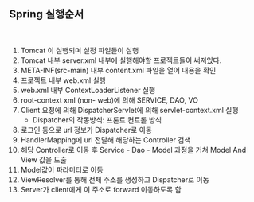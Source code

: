 ## Spring 실행순서

​             

1. Tomcat 이 실행되며 설정 파일들이 실행
2. Tomcat 내부 server.xml 내부에 실행해야할 프로젝트들이 써져있다.
3. META-INF(src-main) 내부 content.xml 파일을 열어 내용을 확인
4. 프로젝트 내부 web.xml 실행
5. web.xml 내부 ContextLoaderListener 실행
6. root-context xml (non- web)에 의해 SERVICE, DAO, VO
7. Client 요청에 의해 DispatcherServlet에 의해 servlet-context.xml 실행
   * Dispatcher의 작동방식: 프론트 컨트롤 방식
8. 로그인 등으로 url 정보가 Dispatcher로 이동
9. HandlerMapping에 url 전달해 해당하는 Controller 검색
10. 해당 Controller로 이동 후 Service - Dao - Model 과정을 거쳐 Model And View 값을 도출
11. Model값이 파라미터로 이동
12. ViewResolver를 통해 전체 주소를 생성하고 Dispatcher로 이동
13. Server가 client에게 이 주소로 forward 이동하도록 함